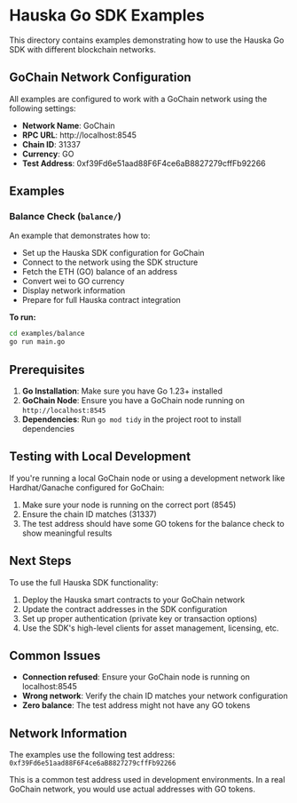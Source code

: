 # Hauska Go SDK Examples

This directory contains examples demonstrating how to use the Hauska Go SDK with different blockchain networks.

## GoChain Network Configuration

All examples are configured to work with a GoChain network using the following settings:

- **Network Name**: GoChain
- **RPC URL**: http://localhost:8545
- **Chain ID**: 31337
- **Currency**: GO
- **Test Address**: 0xf39Fd6e51aad88F6F4ce6aB8827279cffFb92266

## Examples

### Balance Check (`balance/`)

An example that demonstrates how to:

- Set up the Hauska SDK configuration for GoChain
- Connect to the network using the SDK structure
- Fetch the ETH (GO) balance of an address
- Convert wei to GO currency
- Display network information
- Prepare for full Hauska contract integration

**To run:**

```bash
cd examples/balance
go run main.go
```

## Prerequisites

1. **Go Installation**: Make sure you have Go 1.23+ installed
2. **GoChain Node**: Ensure you have a GoChain node running on `http://localhost:8545`
3. **Dependencies**: Run `go mod tidy` in the project root to install dependencies

## Testing with Local Development

If you're running a local GoChain node or using a development network like Hardhat/Ganache configured for GoChain:

1. Make sure your node is running on the correct port (8545)
2. Ensure the chain ID matches (31337)
3. The test address should have some GO tokens for the balance check to show meaningful results

## Next Steps

To use the full Hauska SDK functionality:

1. Deploy the Hauska smart contracts to your GoChain network
2. Update the contract addresses in the SDK configuration
3. Set up proper authentication (private key or transaction options)
4. Use the SDK's high-level clients for asset management, licensing, etc.

## Common Issues

- **Connection refused**: Ensure your GoChain node is running on localhost:8545
- **Wrong network**: Verify the chain ID matches your network configuration
- **Zero balance**: The test address might not have any GO tokens

## Network Information

The examples use the following test address: `0xf39Fd6e51aad88F6F4ce6aB8827279cffFb92266`

This is a common test address used in development environments. In a real GoChain network, you would use actual addresses with GO tokens.
